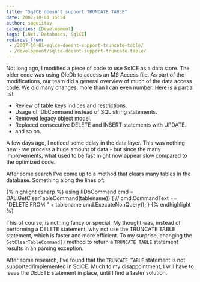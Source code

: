 ```yaml
---
title: "SqlCE doesn't support TRUNCATE TABLE"
date: 2007-10-01 15:54
author: saguiitay
categories: [Development]
tags: [.Net, Databases, SqlCE]
redirect_from:
 - /2007-10-01-sqlce-doesnt-support-truncate-table/
 - /development/sqlce-doesnt-support-truncate-table/
---
```

Not long ago, I modified a piece of code to use SqlCE as a data store. The older code was using OleDb 
to access an MS Access file. As part of the modifications, our team did a general overview of much of 
the data access code. We did many changes, more than I can even number. Here is a partial list: 

* Review of table keys indices and restrictions.
* Usage of IDbCommand instead of SQL string statements.
* Removed legacy object model.
* Replaced consecutive DELETE and INSERT statements with UPDATE.
* and so on.

A few days ago, I noticed some delay in the data layer. This was nothing new - we process a huge amount 
of data - but since the many improvements, what used to be fast might now appear slow compared to the 
optimized code. 

After some search I've come up to a method that clears many tables in the database. Something along the lines of:

{% highlight csharp %}
using (IDbCommand cmd = DAL.GetClearTableCommand(tablename))
{
    // cmd.CommandText == "DELETE FROM " + tablename
    cmd.ExecuteNonQuery();
}
{% endhighlight %}

This of course, is nothing fancy or special. My thought was, instead of performing a DELETE statement, 
why not use the TRUNCATE TABLE statement, which is faster and more efficient. To my surprise, changing 
the `GetClearTableCommand()` method to return a `TRUNCATE TABLE` statement results in an parsing exception. 

After some research, I've found that the `TRUNCATE TABLE` statement is not supported/implemented in SqlCE.
Much to my disappointment, I will have to leave the DELETE statement in place, until I find a faster solution.

